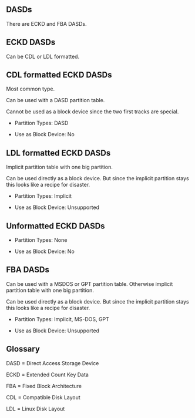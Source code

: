 
DASDs
-----

There are ECKD and FBA DASDs.


ECKD DASDs
----------

Can be CDL or LDL formatted.


CDL formatted ECKD DASDs
------------------------

Most common type.

Can be used with a DASD partition table.

Cannot be used as a block device since the two first tracks are special.

- Partition Types: DASD

- Use as Block Device: No


LDL formatted ECKD DASDs
------------------------

Implicit partition table with one big partition.

Can be used directly as a block device. But since the implicit partition stays
this looks like a recipe for disaster.

- Partition Types: Implicit

- Use as Block Device: Unsupported


Unformatted ECKD DASDs
----------------------

- Partition Types: None

- Use as Block Device: No


FBA DASDs
---------

Can be used with a MSDOS or GPT partition table. Otherwise implicit partition
table with one big partition.

Can be used directly as a block device. But since the implicit partition stays
this looks like a recipe for disaster.

- Partition Types: Implicit, MS-DOS, GPT

- Use as Block Device: Unsupported


Glossary
--------

DASD = Direct Access Storage Device

ECKD = Extended Count Key Data

FBA = Fixed Block Architecture

CDL = Compatible Disk Layout

LDL = Linux Disk Layout

